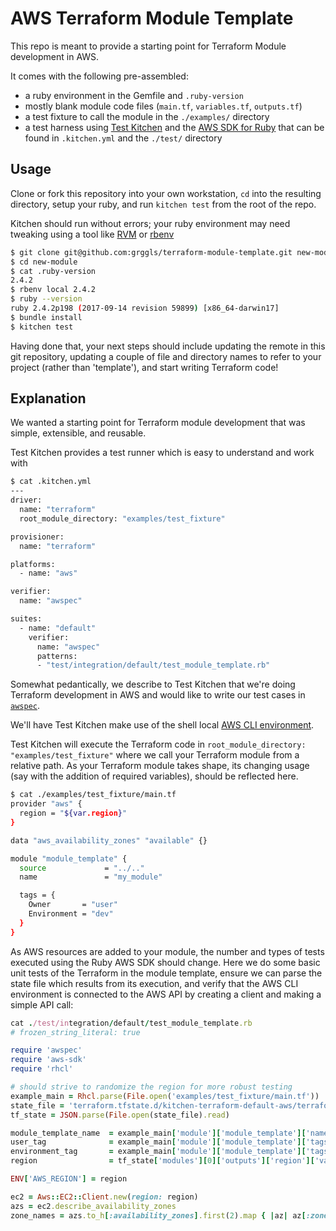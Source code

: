 # AWS Terraform Module Template

This repo is meant to provide a starting point for Terraform Module development in AWS.

It comes with the following pre-assembled:
 * a ruby environment in the Gemfile and `.ruby-version`
 * mostly blank module code files (`main.tf`, `variables.tf`, `outputs.tf`)
 * a test fixture to call the module in the `./examples/` directory
 * a test harness using [Test Kitchen](https://kitchen.ci/) and the [AWS SDK for Ruby](https://aws.amazon.com/sdk-for-ruby/) that can be found in `.kitchen.yml` and the `./test/` directory

## Usage

Clone or fork this repository into your own workstation, `cd` into the resulting directory, setup your ruby, and run `kitchen test` from the root of the repo. 

Kitchen should run without errors; your ruby environment may need tweaking using a tool like [RVM](https://rvm.io/) or [rbenv](https://github.com/rbenv/rbenv)

```bash
$ git clone git@github.com:grggls/terraform-module-template.git new-module
$ cd new-module
$ cat .ruby-version
2.4.2
$ rbenv local 2.4.2
$ ruby --version
ruby 2.4.2p198 (2017-09-14 revision 59899) [x86_64-darwin17]
$ bundle install
$ kitchen test
```

Having done that, your next steps should include updating the remote in this git repository, updating a couple of file and directory names to refer to your project (rather than 'template'), and start writing Terraform code!

## Explanation

We wanted a starting point for Terraform module development that was simple, extensible, and reusable.

Test Kitchen provides a test runner which is easy to understand and work with

```bash
$ cat .kitchen.yml
---
driver:
  name: "terraform"
  root_module_directory: "examples/test_fixture"

provisioner:
  name: "terraform"

platforms:
  - name: "aws"

verifier:
  name: "awspec"

suites:
  - name: "default"
    verifier:
      name: "awspec"
      patterns:
      - "test/integration/default/test_module_template.rb"
```

Somewhat pedantically, we describe to Test Kitchen that we're doing Terraform development in AWS and would like to write our test cases in [`awspec`](https://github.com/k1LoW/awspec).

We'll have Test Kitchen make use of the shell local [AWS CLI environment](https://docs.aws.amazon.com/cli/latest/userguide/cli-chap-getting-started.html).

Test Kitchen will execute the Terraform code in `root_module_directory: "examples/test_fixture"` where we call your Terraform module from a relative path. As your Terraform module takes shape, its changing usage (say with the addition of required variables), should be reflected here.

```bash
$ cat ./examples/test_fixture/main.tf
provider "aws" {
  region = "${var.region}"
}

data "aws_availability_zones" "available" {}

module "module_template" {
  source             = "../.."
  name               = "my_module"

  tags = {
    Owner       = "user"
    Environment = "dev"
  }
}
```

As AWS resources are added to your module, the number and types of tests executed using the Ruby AWS SDK should change. Here we do some basic unit tests of the Terraform in the module template, ensure we can parse the state file which results from its execution, and verify that the AWS CLI environment is connected to the AWS API by creating a client and making a simple API call:

```ruby
cat ./test/integration/default/test_module_template.rb
# frozen_string_literal: true

require 'awspec'
require 'aws-sdk'
require 'rhcl'

# should strive to randomize the region for more robust testing
example_main = Rhcl.parse(File.open('examples/test_fixture/main.tf'))
state_file = 'terraform.tfstate.d/kitchen-terraform-default-aws/terraform.tfstate'
tf_state = JSON.parse(File.open(state_file).read)

module_template_name  = example_main['module']['module_template']['name']
user_tag              = example_main['module']['module_template']['tags']['Owner']
environment_tag       = example_main['module']['module_template']['tags']['Environment']
region                = tf_state['modules'][0]['outputs']['region']['value']

ENV['AWS_REGION'] = region

ec2 = Aws::EC2::Client.new(region: region)
azs = ec2.describe_availability_zones
zone_names = azs.to_h[:availability_zones].first(2).map { |az| az[:zone_name] }
```

